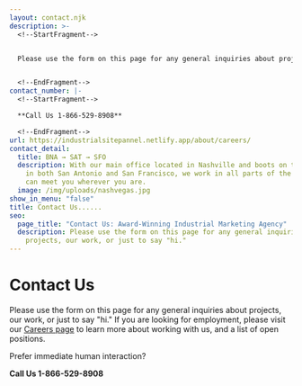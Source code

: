 ```yaml
---
layout: contact.njk
description: >-
  <!--StartFragment-->


  Please use the form on this page for any general inquiries about projects, our work, or just to say "hi." If you are looking for employment, please visit our [`Careers Page`](https://industrialstrengthmarketing.com/about/careers/) to learn more about working with us, and a list of open positions. Prefer immediate human interaction?


  <!--EndFragment-->
contact_number: |-
  <!--StartFragment-->

  **Call Us 1-866-529-8908**

  <!--EndFragment-->
url: https://industrialsitepannel.netlify.app/about/careers/
contact_detail:
  title: BNA → SAT → SFO
  description: With our main office located in Nashville and boots on the ground
    in both San Antonio and San Francisco, we work in all parts of the U.S. and
    can meet you wherever you are.
  image: /img/uploads/nashvegas.jpg
show_in_menu: "false"
title: Contact Us......
seo:
  page_title: "Contact Us: Award-Winning Industrial Marketing Agency"
  description: Please use the form on this page for any general inquiries about
    projects, our work, or just to say "hi."
---
```

# Contact Us
Please use the form on this page for any general inquiries about projects, our work, or just to say "hi." If you are looking for employment, please visit our <a href="/about/careers/">Careers page</a> to learn more about working with us, and a list of open positions.</p>

Prefer immediate human interaction?

<strong class="accent">Call Us 1-866-529-8908</strong>